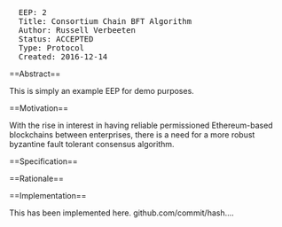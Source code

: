 <pre>
  EEP: 2
  Title: Consortium Chain BFT Algorithm
  Author: Russell Verbeeten
  Status: ACCEPTED 
  Type: Protocol
  Created: 2016-12-14
</pre>

==Abstract==

This is simply an example EEP for demo purposes.

==Motivation==

With the rise in interest in having reliable permissioned Ethereum-based blockchains between enterprises, there is a need for a more robust byzantine fault tolerant consensus algorithm. 

==Specification==

==Rationale==

==Implementation==

This has been implemented here. github.com/commit/hash....
